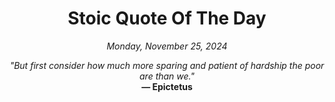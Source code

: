 <h1 align="center">Stoic Quote Of The Day</h1>

<p align="center"><em>Monday, November 25, 2024</em></p>

<p align="center">
  <em>"But first consider how much more sparing and patient of hardship the poor are than we."</em><br>
  <strong>— Epictetus</strong>
</p>
